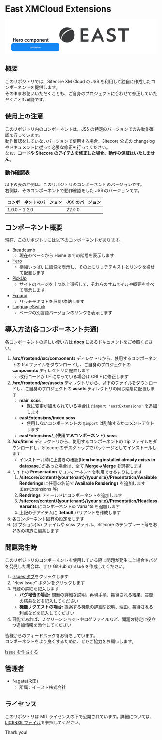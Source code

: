 # East XMCloud Extensions

![components image](/docs//images/Top_image.gif)

## 概要

このリポジトリでは、Sitecore XM Cloud の JSS を利用して独自に作成したコンポーネントを提供します。\
そのままお使いいただくことも、ご自身のプロジェクトに合わせて修正していただくことも可能です。

## 使用上の注意

このリポジトリ内のコンポーネントは、JSS の特定のバージョンでのみ動作確認を行っています。\
動作確認をしていないバージョンで使用する場合、Sitecore 公式の changelog やドキュメントに従って必要な修正を行ってください。\
なお、**コードや Sitecore のアイテムを修正した場合、動作の保証はいたしません。**

### 動作確認表

以下の表の左側は、このリポジトリのコンポーネントのバージョンです。\
右側は、そのコンポーネントで動作確認をした JSS のバージョンです。

| コンポーネントのバージョン | JSS のバージョン |
| -------------------------- | ---------------- |
| 1.0.0 - 1.2.0              | 22.0.0           |

## コンポーネント概要

現在、このリポジトリには以下のコンポーネントがあります。

- [Breadcumb](docs/Breadcrumb_component_ja-JP.md)
  - 現在のページから Home までの階層を表示します
- [Hero](docs/Hero_component_ja-JP.md)
  - 横幅いっぱいに画像を表示し、その上にリッチテキストとリンクを被せて配置します
- [PickUp](docs/PickUp_component_ja-JP.md)
  - サイトのページを 1 つ以上選択して、それらのサムネイルや概要を並べて表示します
- [Expand](docs/Expand_component_ja-JP.md)
  - リッチテキストを展開/格納します
- [LanguageSwitch](docs/LanguageSwitch_component_ja-JP.md)
  - ページの別言語バージョンのリンクを表示します

## 導入方法(各コンポーネント共通)

各コンポーネントの詳しい使い方は [**docs**](docs) にあるドキュメントをご参照ください。

1. **/src/frontend/src/components** ディレクトリから、使用するコンポーネントの tsx ファイルをダウンロードし、ご自身のプロジェクトの **components** ディレクトリに配置します
   - 改行コードが LF になっている場合は CRLF に修正します
1. **/src/frontend/src/assets** ディレクトリから、以下のファイルをダウンロードし、ご自身のプロジェクトの **assets** ディレクトリの同じ階層に配置します
   - **main.scss**
     - 既に変更が加えられている場合は `@import 'eastExtensions'` を追加します
   - **eastExtensions/index.scss**
     - 使用しないコンポーネントの `@import` は削除するかコメントアウトします
   - **eastExtensions/\_{使用するコンポーネント}.scss**
1. **/src/items** ディレクトリから、使用するコンポーネントの zip ファイルをダウンロードし、Sitecore のデスクトップでパッケージとしてインストールします
   - インストール時に上書きの確認(**Item being installed already exists in database.**)があった場合は、全て **Merge->Merge** を選択します
1. サイトの **Presentation** でコンポーネントを利用できるようにします
   1. **/sitecore/content/{your tenant}/{your site}/Presentation/Available Renderings** に任意の名前で **Available Renderings** を追加します(EastExtensions 等)
   1. **Rendrings** フィールドにコンポーネントを追加します
   1. **/sitecore/content/{your tenant}/{your site}/Presentation/Headless Variants** にコンポーネントの Variants を追加します
   1. 上記の子アイテムに **Default** バリアントを作成します
1. 各コンポーネント固有の設定をします
1. (オプション)tsx ファイルや scss ファイル、Sitecore のテンプレート等をお好みの構造に編集します

## 問題発生時

このリポジトリのコンポーネントを使用している際に問題が発生した場合やバグを発見した場合は、ぜひ GitHub の Issue を作成してください。

1. [Issues タブ](https://github.com/east-library/XM-Cloud-Components/issues)をクリックします
2. "New Issue" ボタンをクリックします
3. 問題の詳細を記入します
   - **バグ報告の場合:** 問題の詳細な説明、再現手順、期待される結果、実際の結果などを記入してください
   - **機能リクエストの場合:** 提案する機能の詳細な説明、理由、期待される利点などを記入してください
4. 可能であれば、スクリーンショットやログファイルなど、問題の特定に役立つ追加情報を添付してください

皆様からのフィードバックをお待ちしています。\
コンポーネントをより良くするために、ぜひご協力をお願いします。

[Issue を作成する](https://github.com/east-library/XM-Cloud-Components/issues/new)

## 管理者

- Nagata(永田)
  - 所属：イースト株式会社

## ライセンス

このリポジトリは MIT ライセンスの下で公開されています。詳細については、[LICENSE ファイル](LICENSE)を参照してください。

Thank you!
